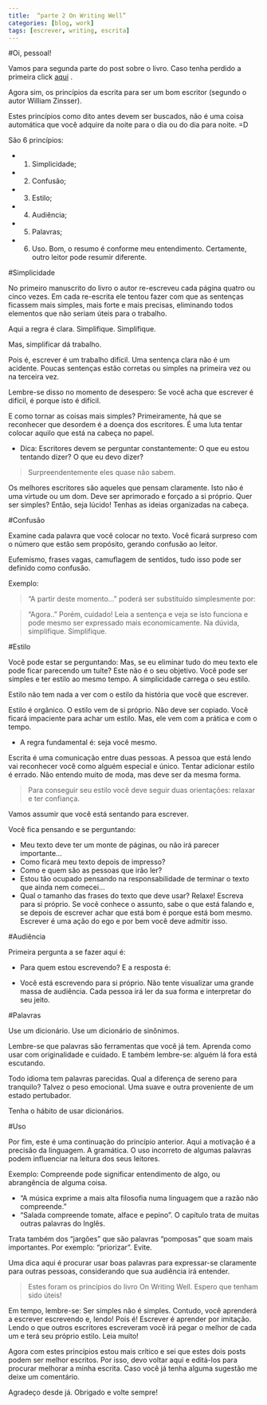 ```yaml
---
title:  “parte 2 On Writing Well”
categories: [blog, work]
tags: [escrever, writing, escrita]
---
```


#Oi, pessoal!

Vamos para segunda parte do post sobre o livro. Caso tenha perdido a primeira click [aqui](https://danielcaruaru.github.io/On-Writing-Well/) .

Agora sim, os princípios da escrita para ser um bom escritor (segundo o autor William Zinsser). 

Estes princípios como dito antes devem ser buscados, não é uma coisa automática que você adquire da noite para o dia ou do dia para noite. =D

São 6 princípios:

* 1. Simplicidade;
* 2. Confusão;
* 3. Estilo;
* 4. Audiência;
* 5. Palavras;
* 6. Uso.
Bom, o resumo é conforme meu entendimento. Certamente, outro leitor pode resumir diferente.

#Simplicidade

No primeiro manuscrito do livro o autor re-escreveu cada página quatro ou cinco vezes. Em cada re-escrita ele tentou fazer com que as sentenças ficassem mais simples, mais forte e mais precisas, eliminando todos elementos que não seriam úteis para o trabalho.

Aqui a regra é clara. Simplifique. Simplifique.

Mas, simplificar dá trabalho.

Pois é, escrever é um trabalho difícil. Uma sentença clara não é um acidente. Poucas sentenças estão corretas ou simples na primeira vez ou na terceira vez.

Lembre-se disso no momento de desespero: Se você acha que escrever é difícil, é porque isto é difícil.

E como tornar as coisas mais simples? Primeiramente, há que se reconhecer que desordem é a doença dos escritores. É uma luta tentar colocar aquilo que está na cabeça no papel.

* Dica: Escritores devem se perguntar constantemente: O que eu estou tentando dizer? O que eu devo dizer?
> Surpreendentemente eles quase não sabem. 

Os melhores escritores são aqueles que pensam claramente. Isto não é uma virtude ou um dom. Deve ser aprimorado e forçado a si próprio.
Quer ser simples? Então, seja lúcido! Tenhas as ideias organizadas na cabeça.

#Confusão

Examine cada palavra que você colocar no texto. Você ficará surpreso com o número que estão sem propósito, gerando confusão ao leitor.

Eufemismo, frases vagas, camuflagem de sentidos, tudo isso pode ser definido como confusão.

Exemplo:

> “A partir deste momento…”
poderá ser substituído simplesmente por:

> “Agora..”
Porém, cuidado! Leia a sentença e veja se isto funciona e pode mesmo ser expressado mais economicamente. Na dúvida, simplifique. Simplifique.

#Estilo

Você pode estar se perguntando: Mas, se eu eliminar tudo do meu texto ele pode ficar parecendo um tuíte? Este não é o seu objetivo. Você pode ser simples e ter estilo ao mesmo tempo. A simplicidade carrega o seu estilo. 

Estilo não tem nada a ver com o estilo da história que você que escrever.

Estilo é orgânico. O estilo vem de si próprio. Não deve ser copiado. Você ficará impaciente para achar um estilo. Mas, ele vem com a prática e com o tempo.

* A regra fundamental é: seja você mesmo.

Escrita é uma comunicação entre duas pessoas. A pessoa que está lendo vai reconhecer você como alguém especial e único. Tentar adicionar estilo é errado. Não entendo muito de moda, mas deve ser da mesma forma.

> Para conseguir seu estilo você deve seguir duas orientações: relaxar e ter confiança.

Vamos assumir que você está sentando para escrever.

Você fica pensando e se perguntando:

* Meu texto deve ter um monte de páginas, ou não irá parecer importante…
* Como ficará meu texto depois de impresso?
* Como e quem são as pessoas que irão ler?
* Estou tão ocupado pensando na responsabilidade de terminar o texto que ainda nem comecei…
* Qual o tamanho das frases do texto que deve usar?
Relaxe! Escreva para si próprio. Se você conhece o assunto, sabe o que está falando e, se depois de escrever achar que está bom é porque está bom mesmo. Escrever é uma ação do ego e por bem você deve admitir isso. 


#Audiência

Primeira pergunta a se fazer aqui é:

* Para quem estou escrevendo?
E a resposta é:

* Você está escrevendo para si próprio.
Não tente visualizar uma grande massa de audiência. Cada pessoa irá ler da sua forma e interpretar do seu jeito.

#Palavras

Use um dicionário.
Use um dicionário de sinônimos.

Lembre-se que palavras são ferramentas que você já tem. Aprenda como usar com originalidade e cuidado. E também lembre-se: alguém lá fora está escutando.

Todo idioma tem palavras parecidas. Qual a diferença de sereno para tranquilo? Talvez o peso emocional. Uma suave e outra proveniente de um estado pertubador.

Tenha o hábito de usar dicionários.

#Uso

Por fim, este é uma continuação do princípio anterior. Aqui a motivação é a precisão da linguagem. A gramática. O uso incorreto de algumas palavras podem influenciar na leitura dos seus leitores.

Exemplo: Compreende pode significar entendimento de algo, ou abrangência de alguma coisa.

* “A música exprime a mais alta filosofia numa linguagem que a razão não compreende.”
* “Salada compreende tomate, alface e pepino”.
O capítulo trata de muitas outras palavras do Inglês.

Trata também dos “jargões” que são palavras “pomposas” que soam mais importantes. Por exemplo: “priorizar”. Evite.

Uma dica aqui é procurar usar boas palavras para expressar-se claramente para outras pessoas, considerando que sua audiência irá entender.

> Estes foram os princípios do livro On Writing Well. Espero que tenham sido úteis!

Em tempo, lembre-se: Ser simples não é simples. Contudo, você aprenderá a escrever escrevendo e, lendo! Pois é! Escrever é aprender por imitação. Lendo o que outros escritores escreveram você irá pegar o melhor de cada um e terá seu próprio estilo. Leia muito!

Agora com estes princípios estou mais crítico e sei que estes dois posts podem ser melhor escritos. Por isso, devo voltar aqui e editá-los para procurar melhorar a minha escrita. Caso você já tenha alguma sugestão me deixe um comentário.

Agradeço desde já. Obrigado e volte sempre!